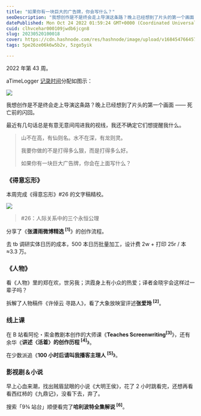```yaml
---
title: "如果你有一块巨大的广告牌，你会写什么？"
seoDescription: "我想创作是不是终会走上导演这条路？晚上已经想到了片头的第一个画面 —— 死亡前的闪回。"
datePublished: Mon Oct 24 2022 01:59:24 GMT+0000 (Coordinated Universal Time)
cuid: clhvcehar000109jwdb6jcgn8
slug: 20230520100018
cover: https://cdn.hashnode.com/res/hashnode/image/upload/v1684547664579/4357697b-6bed-4b11-b812-d18781d8cbfe.jpeg
tags: 5pe26ze06k6w5b2v, 5zgo5yik

---
```


2022 年第 43 周。

aTimeLogger [记录时间](http://mp.weixin.qq.com/s?__biz=MzI3MzU5MDA1OQ==&mid=2247485032&idx=1&sn=acb21dab9e80298f57f65f3a9ea3a1c7&chksm=eb21b42cdc563d3a565d6c98ad7010303e68799b4f29c829a6c1fd89ff190878ddb44f22a899&scene=21#wechat_redirect)分配如图示：

![](https://cdn.hashnode.com/res/hashnode/image/upload/v1684547556622/e2fad564-dada-40cf-843e-dc2b5f8f0659.jpeg)

我想创作是不是终会走上导演这条路？晚上已经想到了片头的第一个画面 —— 死亡前的闪回。

最近有几句话总是有意无意间闯进我的视线，我还不确定它们想提醒我什么。

> 山不在高，有仙则名。水不在深，有龙则灵。
> 
> 我要你做的不是打得多么狠，而是打得多么好。
> 
> 如果你有一块巨大广告牌，你会在上面写什么？

### **《得意忘形》**

本周完成《得意忘形》#26 的文字稿精校。

![](https://cdn.hashnode.com/res/hashnode/image/upload/v1684547572343/b330f205-bc70-4543-9354-4665dd19d840.png)

> #26：人际关系中的三个永恒公理

分享了《**张潇雨微博精选 <sup> [1]</sup>**》的创作流程。

去 tb 调研实体日历的成本，500 本日历批量加工，设计费 2w + 打印 25r / 本≈3.3 万。

### **《人物》**

看《人物》里的郑在欢，世另我；洪霞身上有小众的热爱；译者金晓宇会这样过一辈子吗？

拆解了人物稿件《许倬云 寻路人》，看了大象放映室评述**张爱玲 <sup> [2]</sup>**。

### **线上课**

在 B 站看阿伦・索金教剧本创作的大师课《**Teaches Screenwriting<sup>[3]</sup>**》，还有余华《**讲述〈活着〉的创作历程 <sup> [4]</sup>**》。

在少数派追《**100 小时后请叫我播客主理人 <sup> [5]</sup>**》。

### **影视剧＆小说**

早上心血来潮，找出贼眉鼠眼的小说《大明王侯》，花了 2 小时跳看完，还想再看看西红柿的《九鼎记》，没看下去，弃了。

搜索「9¾ 站台」顺便看完了**哈利波特全集解说 <sup> [6]</sup>**。